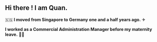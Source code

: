 ## Hi there ! I am Quan.
🇸🇬 **I moved from Singapore to Germany one and a half years ago.** ✈

**I worked as a Commercial Administration Manager before my maternity leave.** 👦👦

